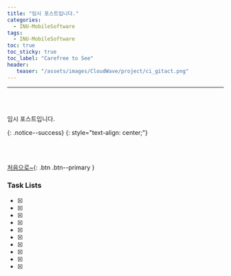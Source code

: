 ```yaml
---
title: "임시 포스트입니다."
categories:
  - INU-MobileSoftware
tags:
  - INU-MobileSoftware
toc: true
toc_sticky: true
toc_label: "Carefree to See"
header:
   teaser: "/assets/images/CloudWave/project/ci_gitact.png"
---
```

<!-- Created by Chae Seung Min - CarefreeLife
Visit my Programming blog: https://carefreelife98.github.io --> 
---

<br><br>

임시 포스트입니다.

{: .notice--success}
{: style="text-align: center;"}

<br><br>

[처음으로~](#){: .btn .btn--primary }

### Task Lists

>

- [x] 
- [x] 
- [x] 
- [x] 
- [x] 
- [x] 
- [x] 
- [x] 
- [x] 
- [x] 